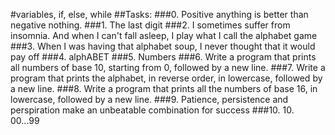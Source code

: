 #variables, if, else, while
##Tasks:
###0. Positive anything is better than negative nothing. 
###1. The last digit
###2. I sometimes suffer from insomnia. And when I can't fall asleep, I play what I call the alphabet game
###3. When I was having that alphabet soup, I never thought that it would pay off 
###4. alphABET
###5. Numbers 
###6. Write a program that prints all numbers of base 10, starting from 0, followed by a new line.
###7. Write a program that prints the alphabet, in reverse order, in lowercase, followed by a new line.
###8. Write a program that prints all the numbers of base 16, in lowercase, followed by a new line.
###9. Patience, persistence and perspiration make an unbeatable combination for success
###10. 10. 00...99